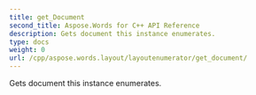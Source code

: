 ```yaml
---
title: get_Document
second_title: Aspose.Words for C++ API Reference
description: Gets document this instance enumerates. 
type: docs
weight: 0
url: /cpp/aspose.words.layout/layoutenumerator/get_document/
---
```


Gets document this instance enumerates. 

